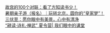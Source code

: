   
[故宫的100个对联：看了方知读书少！](http://www.dianyue.me/archives/683/0wuk8cmzux5lpkak/)  
[暑期亲子游（报名）｜玩转北京，圆你的“皇家梦”！](http://www.dianyue.me/archives/915/k4zt14psg3algb9i/)  
[三伏至：愿你眼中有美景，心中有清净](http://www.dianyue.me/archives/846/915urfbc6a9sncwh/)  
[“耕读·诗礼·禅武” 夏令营| 我们眼中的课堂](http://www.dianyue.me/archives/168/wuz8uxzseb3v2evo/)